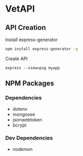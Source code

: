 # VetAPI

## API Creation

Install express-generator

```bash
npm install express-generator -g
```

Create API
```
express --view=pug myapp
```

## NPM Packages

### Dependencies
- dotenv
- mongoose
- jsonwebtoken
- bcrypt

### Dev Dependencies
- nodemon